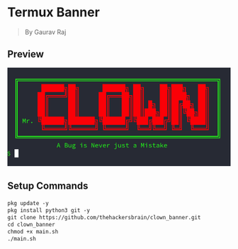 # Termux Banner
> By Gaurav Raj

## Preview
![](https://github.com/thehackersbrain/clown_banner/blob/main/banner.png)

## Setup Commands

```
pkg update -y
pkg install python3 git -y
git clone https://github.com/thehackersbrain/clown_banner.git
cd clown_banner
chmod +x main.sh
./main.sh
```